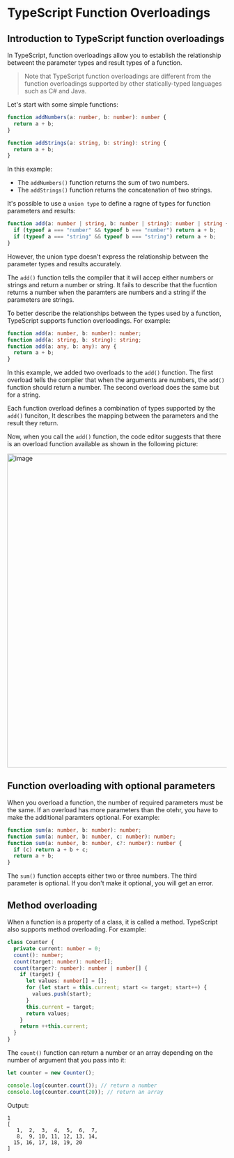 # TypeScript Function Overloadings

## Introduction to TypeScript function overloadings

In TypeScript, function overloadings allow you to establish the relationship betweent the parameter types and result types of a function.

> Note that TypeScript function overloadings are different from the function overloadings supported by other statically-typed languages such as C# and Java.

Let's start with some simple functions:

```ts
function addNumbers(a: number, b: number): number {
  return a + b;
}

function addStrings(a: string, b: string): string {
  return a + b;
}
```

In this example:

- The `addNumbers()` function returns the sum of two numbers.
- The `addStrings()` function returns the concatenation of two strings.

It's possible to use a `union type` to define a ragne of types for function parameters and results:

```ts
function add(a: number | string, b: number | string): number | string {
  if (typeof a === "number" && typeof b === "number") return a + b;
  if (typeof a === "string" && typeof b === "string") return a + b;
}
```

However, the union type doesn't express the relationship between the parameter types and results accurately.

The `add()` function tells the compiler that it will accep either numbers or strings and return a number or string. It fails to describe that the fucntion returns a number when the paramters are numbers and a string if the parameters are strings.

To better describe the relationships between the types used by a function, TypeScript supports function overloadings. For example:

```ts
function add(a: number, b: number): number;
function add(a: string, b: string): string;
function add(a: any, b: any): any {
  return a + b;
}
```

In this example, we added two overloads to the `add()` function. The first overload tells the compiler that when the arguments are numbers, the `add()` function should return a number. The second overload does the same but for a string.

Each function overload defines a combination of types supported by the `add()` funciton, It describes the mapping between the parameters and the result they return.

Now, when you call the `add()` function, the code editor suggests that there is an overload function available as shown in the following picture:

<img width="720" alt="image" src="https://user-images.githubusercontent.com/103429329/213336880-e4e20a96-2522-41f9-a21b-6c882573d8af.png">

## Function overloading with optional parameters

When you overload a function, the number of required parameters must be the same. If an overload has more parameters than the otehr, you have to make the additional paramters optional. For example:

```ts
function sum(a: number, b: number): number;
function sum(a: number, b: number, c: number): number;
function sum(a: number, b: number, c?: number): number {
  if (c) return a + b + c;
  return a + b;
}
```

The `sum()` function accepts either two or three numbers. The third parameter is optional. If you don't make it optional, you will get an error.

## Method overloading

When a function is a property of a class, it is called a method. TypeScript also supports method overloading. For example:

```ts
class Counter {
  private current: number = 0;
  count(): number;
  count(target: number): number[];
  count(targer?: number): number | number[] {
    if (target) {
      let values: number[] = [];
      for (let start = this.current; start <= target; start++) {
        values.push(start);
      }
      this.current = target;
      return values;
    }
    return ++this.current;
  }
}
```

The `count()` function can return a number or an array depending on the number of argument that you pass into it:

```ts
let counter = new Counter();

console.log(counter.count()); // return a number
console.log(counter.count(20)); // return an array
```

Output:

```
1
[
   1,  2,  3,  4,  5,  6,  7,
   8,  9, 10, 11, 12, 13, 14,
  15, 16, 17, 18, 19, 20
]
```

